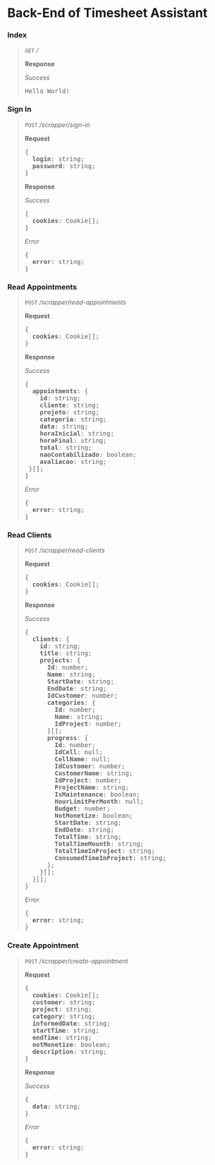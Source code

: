 # Back-End of Timesheet Assistant

### Index

> `GET` _/_
>
> **Response**
>
> _Success_
> <pre>
> Hello World!
> </pre>

### Sign In

> `POST` _/scrapper/sign-in_
>
> **Request**
> <pre>
> {
>   <b>login</b>: string;
>   <b>password</b>: string;
> }
> </pre>
> **Response**
>
> _Success_
> <pre>
> {
>   <b>cookies</b>: Cookie[];
> }
> </pre>
> _Error_
> <pre>
> {
>   <b>error</b>: string;
> }
> </pre>

### Read Appointments

> `POST` _/scrapper/read-appointments_
>
> **Request**
> <pre>
> {
>   <b>cookies</b>: Cookie[];
> }
> </pre>
> **Response**
>
> _Success_
> <pre>
> {
>   <b>appointments</b>: {
>     <b>id</b>: string;
>     <b>cliente</b>: string;
>     <b>projeto</b>: string;
>     <b>categoria</b>: string;
>     <b>data</b>: string;
>     <b>horaInicial</b>: string;
>     <b>horaFinal</b>: string;
>     <b>total</b>: string;
>     <b>naoContabilizado</b>: boolean;
>     <b>avaliacao</b>: string;
>  }[];
> }
> </pre>
> _Error_
> <pre>
> {
>   <b>error</b>: string;
> }
> </pre>

### Read Clients

> `POST` _/scrapper/read-clients_
>
> **Request**
> <pre>
> {
>   <b>cookies</b>: Cookie[];
> }
> </pre>
> **Response**
>
> _Success_
> <pre>
> {
>   <b>clients</b>: {
>     <b>id</b>: string;
>     <b>title</b>: string;
>     <b>projects</b>: {
>       <b>Id</b>: number;
>       <b>Name</b>: string;
>       <b>StartDate</b>: string;
>       <b>EndDate</b>: string;
>       <b>IdCustomer</b>: number;
>       <b>categories</b>: {
>         <b>Id</b>: number;
>         <b>Name</b>: string;
>         <b>IdProject</b>: number;
>       }[];
>       <b>progress</b>: {
>         <b>Id</b>: number;
>         <b>IdCell</b>: null;
>         <b>CellName</b>: null;
>         <b>IdCustomer</b>: number;
>         <b>CustomerName</b>: string;
>         <b>IdProject</b>: number;
>         <b>ProjectName</b>: string;
>         <b>IsMaintenance</b>: boolean;
>         <b>HourLimitPerMonth</b>: null;
>         <b>Budget</b>: number;
>         <b>NotMonetize</b>: boolean;
>         <b>StartDate</b>: string;
>         <b>EndDate</b>: string;
>         <b>TotalTime</b>: string;
>         <b>TotalTimeMounth</b>: string;
>         <b>TotalTimeInProject</b>: string;
>         <b>ConsumedTimeInProject</b>: string;
>       };
>     }[];
>   }[];
> }
> </pre>
> _Error_
> <pre>
> {
>   <b>error</b>: string;
> }
> </pre>

### Create Appointment

> `POST` _/scrapper/create-appointment_
>
> **Request**
> <pre>
> {
>   <b>cookies</b>: Cookie[];
>   <b>customer</b>: string;
>   <b>project</b>: string;
>   <b>category</b>: string;
>   <b>informedDate</b>: string;
>   <b>startTime</b>: string;
>   <b>endTime</b>: string;
>   <b>notMonetize</b>: boolean;
>   <b>description</b>: string;
> }
> </pre>
> **Response**
>
> _Success_
> <pre>
> {
>   <b>data</b>: string;
> }
> </pre>
> _Error_
> <pre>
> {
>   <b>error</b>: string;
> }
> </pre>
